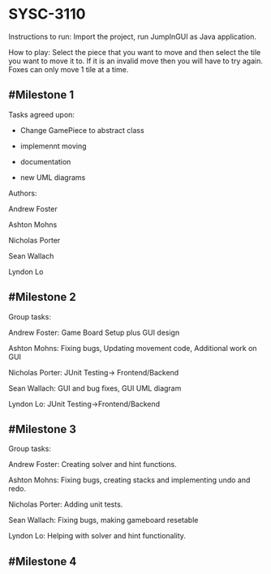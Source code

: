 # SYSC-3110

Instructions to run:
Import the project, run JumpInGUI as Java application.


How to play:
Select the piece that you want to move and then select the tile you want to move it to. If it is an invalid move then you will have to try again. Foxes can only move 1 tile at a time.

#Milestone 1
---------------------------------


Tasks agreed upon:

- Change GamePiece to abstract class

- implemennt moving 

- documentation

- new UML diagrams


Authors: 

Andrew Foster

Ashton Mohns

Nicholas Porter

Sean Wallach

Lyndon Lo

#Milestone 2
---------------------------------
Group tasks: 

Andrew Foster:
  Game Board Setup plus GUI design

Ashton Mohns:
  Fixing bugs, Updating movement code, Additional work on GUI

Nicholas Porter:
  JUnit Testing-> Frontend/Backend

Sean Wallach:
  GUI and bug fixes, GUI UML diagram

Lyndon Lo:
  JUnit Testing->Frontend/Backend

#Milestone 3
---------------------------------
Group tasks:

Andrew Foster:
  Creating solver and hint functions.

Ashton Mohns:
  Fixing bugs, creating stacks and implementing undo and redo.

Nicholas Porter:
  Adding unit tests.

Sean Wallach:
  Fixing bugs, making gameboard resetable

Lyndon Lo:
  Helping with solver and hint functionality.

#Milestone 4
---------------------------------
